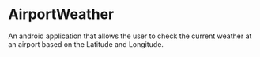 # AirportWeather
An android application that allows the user to check the current weather at an airport based on the Latitude and Longitude.
